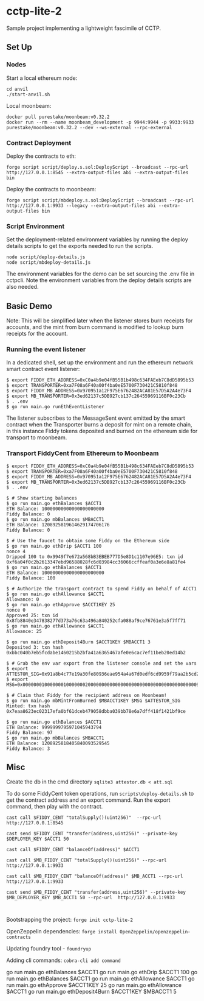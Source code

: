 # cctp-lite-2

Sample project implementing a lightweight fascimile of CCTP.

## Set Up

### Nodes

Start a local ethereum node:

```
cd anvil
./start-anvil.sh
```

Local moonbeam:

```
docker pull purestake/moonbeam:v0.32.2
docker run --rm --name moonbeam_development -p 9944:9944 -p 9933:9933 purestake/moonbeam:v0.32.2 --dev --ws-external --rpc-external 
```

### Contract Deployment

Deploy the contracts to eth:

```
forge script script/deploy.s.sol:DeployScript --broadcast --rpc-url http://127.0.0.1:8545 --extra-output-files abi --extra-output-files bin
```

Deploy the contracts to moonbeam:

```
forge script script/mbdeploy.s.sol:DeployScript --broadcast --rpc-url http://127.0.0.1:9933 --legacy --extra-output-files abi --extra-output-files bin
```

### Script Environment

Set the deployment-related environment variables by running the deploy details scripts to get the exports needed to run the scripts.

```
node script/deploy-details.js
node script/mbdeploy-details.js
```

The environment variables for the demo can be set sourcing the .env file in cctpcli. Note the environment variables from the deploy details scripts are also needed.

## Basic Demo

Note: This will be simplified later when the listener stores burn receipts for accounts, and the mint
from burn command is modified to lookup burn receipts for the account.

### Running the event listener

In a dedicated shell, set up the environment and run the ethereum network smart contract event listener:

```console
$ export FIDDY_ETH_ADDRESS=0xC0a4b9e04fB55B1b498c634FAEeb7C8dD5895b53
$ export TRANSPORTER=0xa7F08a6F40a00f4ba0eE5700F730421C5810f848
$ export FIDDY_MB_ADDRESS=0x970951a12F975E6762482ACA81E57D5A2A4e73F4
$ export MB_TRANSPORTER=0x3ed62137c5DB927cb137c26455969116BF0c23Cb
$ . .env
$ go run main.go runEthEventListener
```

The listener subscribes to the MessageSent event emitted by the smart contract when the Transporter burns
a deposit for mint on a remote chain, in this instance Fiddy tokens deposited and burned on the ethereum
side for transport to moonbeam.


### Transport FiddyCent from Ethereum to Moonbeam


```console
$ export FIDDY_ETH_ADDRESS=0xC0a4b9e04fB55B1b498c634FAEeb7C8dD5895b53
$ export TRANSPORTER=0xa7F08a6F40a00f4ba0eE5700F730421C5810f848
$ export FIDDY_MB_ADDRESS=0x970951a12F975E6762482ACA81E57D5A2A4e73F4
$ export MB_TRANSPORTER=0x3ed62137c5DB927cb137c26455969116BF0c23Cb
$ . .env

```

```console
$ # Show starting balances
$ go run main.go ethBalances $ACCT1
ETH Balance: 10000000000000000000000
Fiddy Balance: 0
$ go run main.go mbBalances $MBACCT1
ETH Balance: 1208925819614629174706176
Fiddy Balance: 0
```

```console
$ # Use the faucet to obtain some Fiddy on the Ethereum side
$ go run main.go ethDrip $ACCT1 100
nonce 4
Dripped 100 to 0x9949f7e672a568bB3EBEB777D5e8D1c1107e96E5: txn id 0xf6a04f0c2b2613347ebd96588028fc6d03984cc36066ccffeaf0a3e6e8a81fe4
$ go run main.go ethBalances $ACCT1
ETH Balance: 10000000000000000000000
Fiddy Balance: 100
```

```console
$ # Authorize the transport contract to spend Fiddy on behalf of ACCT1
$ go run main.go ethAllowance $ACCT1
Allowance: 0
$ go run main.go ethApprove $ACCT1KEY 25
nonce 0
Approved 25: txn id 0x8fb8840e347838277d373a76c63a496a840252cfa088af9ce76761e3a5f7ff71
$ go run main.go ethAllowance $ACCT1
Allowance: 25
```

```console
$ go run main.go ethDeposit4Burn $ACCT1KEY $MBACCT1 3
Deposited 3: txn hash 0xbbc040b7eb5fcdabe1460215b2bfa41a6365467afe0e6cac7ef11beb20ed14b2
```

```console
$ # Grab the env var export from the listener console and set the vars
$ export ATTESTOR_SIG=0x91a8b4c77e19a30fe80936eae954a4a67d0edf6cd9959f79aa2b5cd24a3f4f4b61cd1bb7828667ecd9b55cd8464131c4664b0d9410df0a86ccc8e6179d3f11471c
$ export MSG=0x00000001000000010000000200000000000000000000000000000000000000009949f7e672a568bb3ebeb777d5e8d1c1107e96e50000000000000000000000003cd0a705a2dc65e5b1e1205896baa2be8a07c6e000000001000000000000000000000000c0a4b9e04fb55b1b498c634faeeb7c8dd5895b530000000000000000000000003cd0a705a2dc65e5b1e1205896baa2be8a07c6e000000000000000000000000000000000000000000000000000000000000000030000000000000000000000009949f7e672a568bb3ebeb777d5e8d1c1107e96e5
```

```console
$ # Claim that Fiddy for the recipient address on Moonbeam!
$ go run main.go mbMintFromBurned $MBACCT1KEY $MSG $ATTESTOR_SIG
Minted: txn hash 0x7eaa8623ec02317efa0bf61dceb479058dbba039bb78e6a7dff418f1421bf9ce
```

```console
$ go run main.go ethBalances $ACCT1
ETH Balance: 9999999795971045943794
Fiddy Balance: 97
$ go run main.go mbBalances $MBACCT1
ETH Balance: 1208925818405840093529545
Fiddy Balance: 3
```





## Misc

Create the db in the cmd directory `sqlite3 attestor.db < att.sql`

To do some FiddyCent token operations, run `scripts\deploy-details.sh` to get the contract address and an export command. Run the export command, then play with the contract.

```
cast call $FIDDY_CENT "totalSupply()(uint256)"  --rpc-url  http://127.0.0.1:8545

cast send $FIDDY_CENT "transfer(address,uint256)" --private-key $DEPLOYER_KEY $ACCT1 50

cast call $FIDDY_CENT "balanceOf(address)" $ACCT1

cast call $MB_FIDDY_CENT "totalSupply()(uint256)" --rpc-url  http://127.0.0.1:9933

cast call $MB_FIDDY_CENT "balanceOf(address)" $MB_ACCT1 --rpc-url  http://127.0.0.1:9933

cast send $MB_FIDDY_CENT "transfer(address,uint256)" --private-key $MB_DEPLOYER_KEY $MB_ACCT1 50 --rpc-url  http://127.0.0.1:9933



```


Bootstrapping the project: `forge init cctp-lite-2`

OpenZeppelin dependencies: `forge install OpenZeppelin/openzeppelin-contracts`

Updating foundry tool - `foundryup`

Adding cli commands: `cobra-cli add command`


go run main.go ethBalances $ACCT1
go run main.go ethDrip $ACCT1 100
go run main.go ethBalances $ACCT1
go run main.go ethAllowance $ACCT1
go run main.go ethApprove $ACCT1KEY 25
go run main.go ethAllowance $ACCT1
go run main.go ethDeposit4Burn $ACCT1KEY $MBACCT1 5

